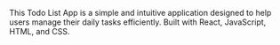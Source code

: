 This Todo List App is a simple and intuitive application designed to help users manage their daily tasks efficiently. Built with React, JavaScript, HTML, and CSS.